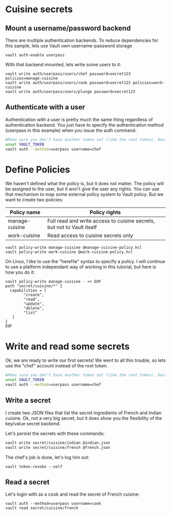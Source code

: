 # Cuisine secrets
## Mount a username/password backend
There are multiple authentication backends. To reduce dependencies for this sample, lets use Vault own username-password storage

```
vault auth-enable userpass
```

With that backend mounted, lets write some users to it:

```
vault write auth/userpass/users/chef password=secret123 policies=manage-cuisine
vault write auth/userpass/users/cook password=secret123 policies=work-cuisine
vault write auth/userpass/users/plunge password=secret123 
```

## Authenticate with a user
Authentication with a user is pretty much the same thing regardless of authentication backend. You just have to specify the authentication method (userpass in this example) when you issue the auth command:

```bash
#Make sure you don't have another token set (like the root token), because it will take precedence.
unset VAULT_TOKEN
vault auth --method=userpass username=chef
```

# Define Policies
We haven't defined what the policy is, but it does not matter. The policy will be assigned to the user, but it won't give the user any rights. You can use that mechanism to map some external policy system to Vault policy. But we want to create two policies:

| Policy name | Policy rights |
|-------------|---------------|
| manage-cuisine | Full read and write access to cuisine secrets, but not to Vault itself|
| work-cuisine | Read access to cuisine secrets only |

```
vault policy-write manage-cuisine @manage-cuisine-policy.hcl
vault policy-write work-cuisine @work-cuisine-policy.hcl
```

On Linux, I like to use the "herefile" syntax to specify a policy. I will continue to use a platform independant way of working in this tutorial, but here is how you do it:

```
vault policy-write manage-cuisine - << EOF
path "secret/cuisine/*" {
  capabilities = [
        "create",
        "read",
        "update",
        "delete",
        "list"
   ]
}
EOF
```

# Write and read some secrets
Ok, we are ready to write our first secrets! We went to all this trouble, so lets use the "chef" account instead of the root token. 

```bash
#Make sure you don't have another token set (like the root token), because it will take precedence.
unset VAULT_TOKEN
vault auth --method=userpass username=chef
```

## Write a secret
I create two JSON files that list the secret ingredients of French and Indian cuisine. Ok, not a very big secret, but it does show you the flexibility of the key/value secret backend.

Let's persist the secrets with these commands:

```bash
vault write secret/cuisine/indian @indian.json
vault write secret/cuisine/french @french.json
```

The chef's job is done, let's log him out:

```
vault token-revoke --self
```

## Read a secret
Let's login with as a cook and read the secret of French cuisine:

```
vault auth --method=userpass username=cook
vault read secret/cuisine/french
```

